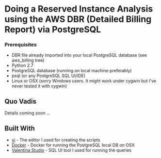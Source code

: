 # Doing a Reserved Instance Analysis using the AWS DBR (Detailed Billing Report) via PostgreSQL

### Prerequisites

* DBR file already imported into your local PostgreSQL database (see aws_billing tree)
* Python 2.7
* PostgreSQL database (running on local machine preferably)
* psql (or any PostgreSQL SQL UI/IDE)
* Linux or OSX (sorry Windows users.  It might work under cygwin but I've never tested it with cygwin)


## Quo Vadis

Details coming soon ...


## Built With

* [vi](https://en.wikipedia.org/wiki/Vi) - The editor I used for creating the scripts
* [Docker](https://www.docker.com/) - Docker for running the PostgreSQL local DB on OSX
* [Valentina Studio](https://www.valentina-db.com/en/valentina-studio-overview) - SQL UI tool I used for running the queries
